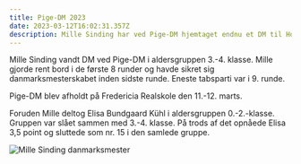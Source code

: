 ```yaml
---
title: Pige-DM 2023
date: 2023-03-12T16:02:31.357Z
description: Mille Sinding har ved Pige-DM hjemtaget endnu et DM til Hornslet Skoleskak
---
```

M﻿ille Sinding vandt DM ved Pige-DM i aldersgruppen 3.-4. klasse. Mille gjorde rent bord i de første 8 runder og havde sikret sig danmarksmesterskabet inden sidste runde. Eneste tabsparti var i 9. runde.

P﻿ige-DM blev afholdt på Fredericia Realskole den 11.-12. marts.

F﻿oruden Mille deltog Elisa Bundgaard Kühl i aldersgruppen 0.-2.-klasse. Gruppen var slået sammen med 3.-4. klasse. På trods af det opnåede Elisa 3,5 point og sluttede som nr. 15 i den samlede gruppe.

![](/images/pige-dm2023.jpg "Mille Sinding danmarksmester")